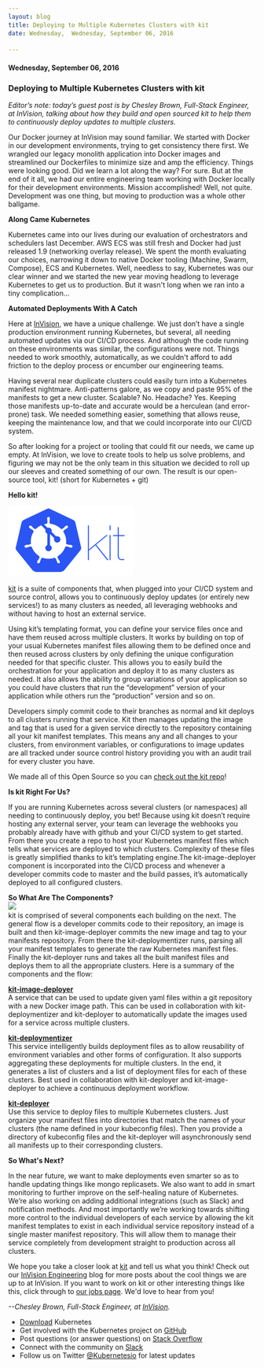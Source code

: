 ```yaml
---
layout: blog
title: Deploying to Multiple Kubernetes Clusters with kit
date: Wednesday,  Wednesday, September 06, 2016 
 
---
```

#### Wednesday, September 06, 2016 
### Deploying to Multiple Kubernetes Clusters with kit 
_Editor’s note: today’s guest post is by&nbsp;Chesley Brown, Full-Stack Engineer, at InVision, talking about how they build and open&nbsp;sourced kit to help them to continuously deploy updates to multiple clusters._  
  
Our Docker journey at InVision may sound familiar. We started with Docker in our development environments, trying to get consistency there first. We wrangled our legacy monolith application into Docker images and streamlined our Dockerfiles to minimize size and amp the efficiency. Things were looking good. Did we learn a lot along the way? For sure. But at the end of it all, we had our entire engineering team working with Docker locally for their development environments. Mission accomplished! Well, not quite. Development was one thing, but moving to production was a whole other ballgame.  
  
**Along Came Kubernetes**  
  
Kubernetes came into our lives during our evaluation of orchestrators and schedulers last December. AWS ECS was still fresh and Docker had just released 1.9 (networking overlay release). We spent the month evaluating our choices, narrowing it down to native Docker tooling (Machine, Swarm, Compose), ECS and Kubernetes. Well, needless to say, Kubernetes was our clear winner and we started the new year moving headlong to leverage Kubernetes to get us to production. But it wasn't long when we ran into a tiny complication...  
  
**Automated Deployments With A Catch**  
  
Here at [InVision](https://www.invisionapp.com/), we have a unique challenge. We just don’t have a single production environment running Kubernetes, but several, all needing automated updates via our CI/CD process. And although the code running on these environments was similar, the configurations were not. Things needed to work smoothly, automatically, as we couldn't afford to add friction to the deploy process or encumber our engineering teams.  
  
Having several near duplicate clusters could easily turn into a Kubernetes manifest nightmare. Anti-patterns galore, as we copy and paste 95% of the manifests to get a new cluster. Scalable? No. Headache? Yes. Keeping those manifests up-to-date and accurate would be a herculean (and error-prone) task. We needed something easier, something that allows reuse, keeping the maintenance low, and that we could incorporate into our CI/CD system.  
  
So after looking for a project or tooling that could fit our needs, we came up empty. At InVision, we love to create tools to help us solve problems, and figuring we may not be the only team in this situation we decided to roll up our sleeves and created something of our own. The result is our open-source tool, kit! (short for Kubernetes + git)  
  
**Hello kit!**  

[![](https://raw.githubusercontent.com/InVisionApp/kit/master/media/kit-logo-horz-sm.png)](https://raw.githubusercontent.com/InVisionApp/kit/master/media/kit-logo-horz-sm.png)
  
[kit](https://github.com/InVisionApp/kit) is a suite of components that, when plugged into your CI/CD system and source control, allows you to continuously deploy updates (or entirely new services!) to as many clusters as needed, all leveraging webhooks and without having to host an external service.  
  
Using kit’s templating format, you can define your service files once and have them reused across multiple clusters. It works by building on top of your usual Kubernetes manifest files allowing them to be defined once and then reused across clusters by only defining the unique configuration needed for that specific cluster. This allows you to easily build the orchestration for your application and deploy it to as many clusters as needed. It also allows the ability to group variations of your application so you could have clusters that run the “development” version of your application while others run the “production” version and so on.  
  
Developers simply commit code to their branches as normal and kit deploys to all clusters running that service. Kit then manages updating the image and tag that is used for a given service directly to the repository containing all your kit manifest templates. This means any and all changes to your clusters, from environment variables, or configurations to image updates are all tracked under source control history providing you with an audit trail for every cluster you have.  
  
We made all of this Open Source so you can [check out the kit repo](https://github.com/InVisionApp/kit)!  
  
**Is kit Right For Us?**  
  
If you are running Kubernetes across several clusters (or namespaces) all needing to continuously deploy, you bet! Because using kit doesn’t require hosting any external server, your team can leverage the webhooks you probably already have with github and your CI/CD system to get started. From there you create a repo to host your Kubernetes manifest files which tells what services are deployed to which clusters. Complexity of these files is greatly simplified thanks to kit’s templating engine.The kit-image-deployer component is incorporated into the CI/CD process and whenever a developer commits code to master and the build passes, it’s automatically deployed to all configured clusters.  
  
**So What Are The Components?**  
[![](https://4.bp.blogspot.com/-BdD0AgQKFWY/V87u5p7uw2I/AAAAAAAAArM/Z6_279MSn2AVDmO192GtPPTuVBbLgsHCQCLcB/s640/kit.png)](https://4.bp.blogspot.com/-BdD0AgQKFWY/V87u5p7uw2I/AAAAAAAAArM/Z6_279MSn2AVDmO192GtPPTuVBbLgsHCQCLcB/s1600/kit.png)  
kit is comprised of several components each building on the next. The general flow is a developer commits code to their repository, an image is built and then kit-image-deployer commits the new image and tag to your manifests repository. From there the kit-deploymentizer runs, parsing all your manifest templates to generate the raw Kubernetes manifest files. Finally the kit-deployer runs and takes all the built manifest files and deploys them to all the appropriate clusters. Here is a summary of the components and the flow:  
  
**[kit-image-deployer](https://github.com/InVisionApp/kit-image-deployer)**  
A service that can be used to update given yaml files within a git repository with a new Docker image path. This can be used in collaboration with kit-deploymentizer and kit-deployer to automatically update the images used for a service across multiple clusters.  
  
[**kit-deploymentizer**](https://github.com/InVisionApp/kit-deploymentizer)  
This service intelligently builds deployment files as to allow reusability of environment variables and other forms of configuration. It also supports aggregating these deployments for multiple clusters. In the end, it generates a list of clusters and a list of deployment files for each of these clusters. Best used in collaboration with kit-deployer and kit-image-deployer to achieve a continuous deployment workflow.  
  
[**kit-deployer**](https://github.com/InVisionApp/kit-deployer)  
Use this service to deploy files to multiple Kubernetes clusters. Just organize your manifest files into directories that match the names of your clusters (the name defined in your kubeconfig files). Then you provide a directory of kubeconfig files and the kit-deployer will asynchronously send all manifests up to their corresponding clusters.  
  
**So What's Next?**  
  
In the near future, we want to make deployments even smarter so as to handle updating things like mongo replicasets. We also want to add in smart monitoring to further improve on the self-healing nature of Kubernetes. We’re also working on adding additional integrations (such as Slack) and notification methods. And most importantly we’re working towards shifting more control to the individual developers of each service by allowing the kit manifest templates to exist in each individual service repository instead of a single master manifest repository. This will allow them to manage their service completely from development straight to production across all clusters.  
  
We hope you take a closer look at [kit](https://github.com/InVisionApp/kit) and tell us what you think! Check out our [InVision Engineering](http://engineering.invisionapp.com/) blog for more posts about the cool things we are up to at InVision. If you want to work on kit or other interesting things like this, click through to [our jobs page](https://www.invisionapp.com/company#jobs). We'd love to hear from you!  
  
  
_--Chesley Brown, Full-Stack Engineer, at&nbsp;[InVision](https://www.invisionapp.com/)._  
  

- [Download](http://get.k8s.io/) Kubernetes
- Get involved with the Kubernetes project on [GitHub](https://github.com/kubernetes/kubernetes) 
- Post questions (or answer questions) on [Stack Overflow](http://stackoverflow.com/questions/tagged/kubernetes) 
- Connect with the community on [Slack](http://slack.k8s.io/)
- Follow us on Twitter [@Kubernetesio](https://twitter.com/kubernetesio) for latest updates

